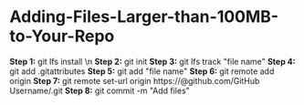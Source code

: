 # Adding-Files-Larger-than-100MB-to-Your-Repo

**Step 1:** git lfs install \n
**Step 2:** git init
**Step 3:** git lfs track "file name"
**Step 4:** git add .gitattributes
**Step 5:** git add "file name"
**Step 6:** git remote add origin <url of your repo>
**Step 7:** git remote set-url origin https://<Token>@github.com/GitHub Username/<repo>.git
**Step 8:** git commit -m "Add files"
 





